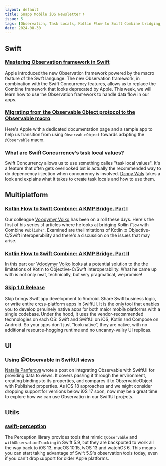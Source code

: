 ```yaml
---
layout: default
title: Snapp Mobile iOS Newsletter 4
issue: 5
tags: [Observation, Task Locals, Kotlin Flow to Swift Combine bridging, Multiplatform]
date: 2024-08-30
---
```


## Swift

### [Mastering Observation framework in Swift](http://swiftwithmajid.com/2023/10/03/mastering-observable-framework-in-swift)

Apple introduced the new Observation framework powered by the macro feature of the Swift language. The new Observation framework, in combination with the Swift Concurrency features, allows us to replace the Combine framework that looks deprecated by Apple. This week, we will learn how to use the Observation framework to handle data flow in our apps.

### [Migrating from the Observable Object protocol to the Observable macro](https://developer.apple.com/documentation/swiftui/migrating-from-the-observable-object-protocol-to-the-observable-macro)

Here's Apple with a dedicated documentation page and a sample app to help us transition from using `ObservableObject` towards adopting the `@Observable` macro.

### [What are Swift Concurrency’s task local values?](https://www.donnywals.com/what-are-swift-concurrencys-task-local-values)

Swift Concurrency allows us to use something calles "task local values". It's a feature that often gets overlooked but is actually the recommended way to do depencency injection when concurrency is involved. [Donny Wals](https://x.com/DonnyWals) takes a look and explains what it takes to create task locals and how to use them.

## Multiplatform

### [Kotlin Flow to Swift Combine: A KMP Bridge. Part I](https://medium.com/snapp-mobile/kotlin-flow-to-swift-combine-a-kmp-bridge-part-i-6332bbfcad5d)

Our colleague [Volodymyr Voiko](https://x.com/v_voiko) has been on a roll these days. Here's the first of his series of articles where he looks at bridging Kotlin `Flow` with Combine `Publisher`. Examined are the limitations of Kotlin to Objective-C/Swift interoperability and there's a discussion on the issues that may arise.

### [Kotlin Flow to Swift Combine: A KMP Bridge. Part II](https://medium.com/snapp-mobile/kotlin-flow-to-swift-combine-a-kmp-bridge-part-ii-bf3ecdd3767f)

In this part our [Volodymyr Voiko](https://x.com/v_voiko) looks at a potential solution to the the limitations of Kotlin to Objective-C/Swift interoperability.  What he came up with is not only neat, technically, but very pragmatical, we promise!

### [Skip 1.0 Release](https://skip.tools/blog/skip-1_0-release)

Skip brings Swift app development to Android. Share Swift business logic, or write entire cross-platform apps in SwiftUI. It is the only tool that enables you to develop genuinely native apps for both major mobile platforms with a single codebase. Under the hood, it uses the vendor-recommended technologies on each OS: Swift and SwiftUI on iOS, Kotlin and Compose on Android. So your apps don’t just “look native”, they are native, with no additional resource-hogging runtime and no uncanny-valley UI replicas.

## UI

### [Using @Observable in SwiftUI views](https://nilcoalescing.com/blog/ObservableInSwiftUI)

[Natalia Panferova](https://x.com/natpanferova) wrote a post on integrating Observable with SwiftUI for providing data to views. It covers passing it through the environment, creating bindings to its properties, and compares it to ObservableObject with Published properties. As iOS 18 approaches and we might consider dropping support for versions below iOS 17 soon, now may be a great time to explore how we can use Observation in our SwiftUI projects.

## Utils

### [swift-perception](https://github.com/pointfreeco/swift-perception)

The Perception library provides tools that mimic `@Observable` and `withObservationTracking` in Swift 5.9, but they are backported to work all the way back to iOS 13, macOS 10.15, tvOS 13 and watchOS 6. This means you can start taking advantage of Swift 5.9's observation tools today, even if you can't drop support for older Apple platforms.
